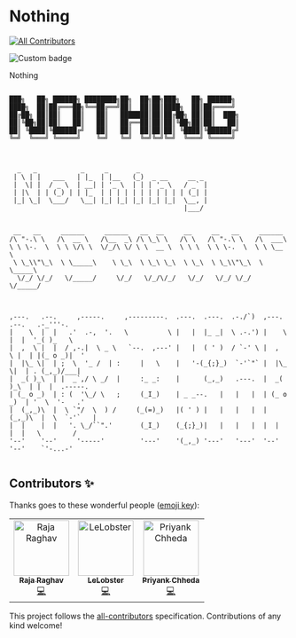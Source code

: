 # Nothing 
[![All Contributors](https://img.shields.io/badge/all_contributors-2-orange.svg?style=flat-square)](#contributors)

![Custom badge](https://img.shields.io/badge/dynamic/json.svg?color=deepskyblue&label=languages&query=number&url=https%3A%2F%2Fgh-langs-number.now.sh%2Fanuraghazra%2FNothing)


Nothing

```

███╗   ██╗ ██████╗ ████████╗██╗  ██╗██╗███╗   ██╗ ██████╗ 
████╗  ██║██╔═══██╗╚══██╔══╝██║  ██║██║████╗  ██║██╔════╝ 
██╔██╗ ██║██║   ██║   ██║   ███████║██║██╔██╗ ██║██║  ███╗
██║╚██╗██║██║   ██║   ██║   ██╔══██║██║██║╚██╗██║██║   ██║
██║ ╚████║╚██████╔╝   ██║   ██║  ██║██║██║ ╚████║╚██████╔╝
╚═╝  ╚═══╝ ╚═════╝    ╚═╝   ╚═╝  ╚═╝╚═╝╚═╝  ╚═══╝ ╚═════╝ 
                                                          
```
```

  _   _           _     _       _                 
 | \ | |   ___   | |_  | |__   (_)  _ __     __ _ 
 |  \| |  / _ \  | __| | '_ \  | | | '_ \   / _` |
 | |\  | | (_) | | |_  | | | | | | | | | | | (_| |
 |_| \_|  \___/   \__| |_| |_| |_| |_| |_|  \__, |
                                            |___/ 
```


```

 __   __     ______     ______   __  __     __     __   __     ______    
/\ "-.\ \   /\  __ \   /\__  _\ /\ \_\ \   /\ \   /\ "-.\ \   /\  ___\   
\ \ \-.  \  \ \ \/\ \  \/_/\ \/ \ \  __ \  \ \ \  \ \ \-.  \  \ \ \__ \  
 \ \_\\"\_\  \ \_____\    \ \_\  \ \_\ \_\  \ \_\  \ \_\\"\_\  \ \_____\ 
  \/_/ \/_/   \/_____/     \/_/   \/_/\/_/   \/_/   \/_/ \/_/   \/_____/ 
                                                                         
```

```

,---.   .--.     ,-----.     ,---------.  .---.  .---.  .-./`)  ,---.   .--.   .-_'''-.    
|    \  |  |   .'  .-,  '.   \          \ |   |  |_ _|  \ .-.') |    \  |  |  '_( )_   \   
|  ,  \ |  |  / ,-.|  \ _ \   `--.  ,---' |   |  ( ' )  / `-' \ |  ,  \ |  | |(_ o _)|  '  
|  |\_ \|  | ;  \  '_ /  | :     |   \    |   '-(_{;}_)  `-'`"` |  |\_ \|  | . (_,_)/___|  
|  _( )_\  | |  _`,/ \ _/  |     :_ _:    |      (_,_)   .---.  |  _( )_\  | |  |  .-----. 
| (_ o _)  | : (  '\_/ \   ;     (_I_)    | _ _--.   |   |   |  | (_ o _)  | '  \  '-   .' 
|  (_,_)\  |  \ `"/  \  ) /     (_(=)_)   |( ' ) |   |   |   |  |  (_,_)\  |  \  `-'`   |  
|  |    |  |   '. \_/``".'       (_I_)    (_{;}_)|   |   |   |  |  |    |  |   \        /  
'--'    '--'     '-----'         '---'    '(_,_) '---'   '---'  '--'    '--'    `'-...-'   
                                                                                           
```

## Contributors ✨

Thanks goes to these wonderful people ([emoji key](https://allcontributors.org/docs/en/emoji-key)):

<!-- ALL-CONTRIBUTORS-LIST:START - Do not remove or modify this section -->
<!-- prettier-ignore -->
<table>
  <tr>
    <td align="center"><a href="https://www.rajaraghav.com"><img src="https://avatars1.githubusercontent.com/u/23502135?v=4" width="100px;" alt="Raja Raghav"/><br /><sub><b>Raja Raghav</b></sub></a><br /><a href="https://github.com/anuraghazra/Nothing/commits?author=rajaraghav" title="Code">💻</a></td>
    <td align="center"><a href="https://github.com/LeLobster"><img src="https://avatars1.githubusercontent.com/u/11016915?v=4" width="100px;" alt="LeLobster"/><br /><sub><b>LeLobster</b></sub></a><br /><a href="https://github.com/anuraghazra/Nothing/commits?author=LeLobster" title="Code">💻</a></td>
    <td align="center"><a href="https://twitter.com/_priyankchheda"><img src="https://avatars2.githubusercontent.com/u/26242252?v=4" width="100px;" alt="Priyank Chheda"/><br /><sub><b>Priyank Chheda</b></sub></a><br /><a href="https://github.com/anuraghazra/Nothing/commits?author=x899" title="Code">💻</a></td>
  </tr>
</table>

<!-- ALL-CONTRIBUTORS-LIST:END -->

This project follows the [all-contributors](https://github.com/all-contributors/all-contributors) specification. Contributions of any kind welcome!
